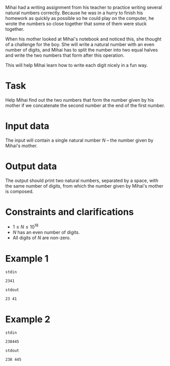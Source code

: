 Mihai had a writing assignment from his teacher to practice writing several natural numbers correctly. Because he was in a hurry to finish his homework as quickly as possible so he could play on the computer, he wrote the numbers so close together that some of them were stuck together.

When his mother looked at Mihai's notebook and noticed this, she thought of a challenge for the boy. She will write a natural number with an even number of digits, and Mihai has to split the number into two equal halves and write the two numbers that form after this operation.

This will help Mihai learn how to write each digit nicely in a fun way.

# Task

Help Mihai find out the two numbers that form the number given by his mother if we concatenate the second number at the end of the first number.

# Input data

The input will contain a single natural number $N$ – the number given by Mihai's mother.

# Output data

The output should print two natural numbers, separated by a space, with the same number of digits, from which the number given by Mihai's mother is composed.

# Constraints and clarifications

* $1 \leq N \leq 10^{18}$
* $N$ has an even number of digits.
* All digits of $N$ are non-zero.

# Example 1

`stdin`
```
2341
```

`stdout`
```
23 41
```

# Example 2

`stdin`
```
238445
```

`stdout`
```
238 445
